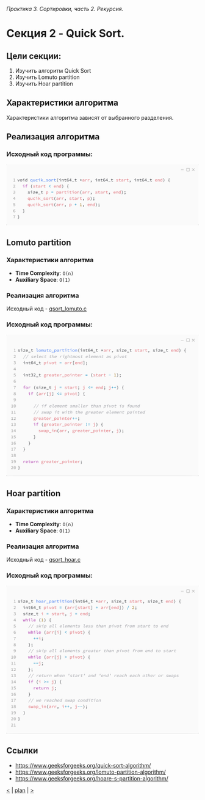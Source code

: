 ﻿_Практика 3. Сортировки, часть 2. Рекурсия._

# Cекция 2 - Quick Sort.

## Цели секции:

1. Изучить алгоритм Quick Sort
2. Изучить Lomuto partition
2. Изучить Hoar partition

## Характеристики алгоритма

Характеристики алгоритма зависят от выбранного разделения.

## Реализация алгоритма
### Исходный код программы:

![](images/qsort_generic_code.png)

## Lomuto partition

### Характеристики алгоритма
* **Time Complexity**: `O(n)`
* **Auxiliary Space**: `O(1)`

### Реализация алгоритма

Исходный код - [qsort_lomuto.c](../src/qsort_lomuto.c)

### Исходный код программы:
![](images/qsort_lomuto_code.png)

## Hoar partition

### Характеристики алгоритма
* **Time Complexity**: `O(n)`
* **Auxiliary Space**: `O(1)`

### Реализация алгоритма

Исходный код - [qsort_hoar.c](../src/qsort_hoar.c)

### Исходный код программы:
![](images/qsort_hoar_code.png)

## Ссылки

* https://www.geeksforgeeks.org/quick-sort-algorithm/
* https://www.geeksforgeeks.org/lomuto-partition-algorithm/
* https://www.geeksforgeeks.org/hoare-s-partition-algorithm/

[<](1.md) | [plan](../practice.md) | [>](4.md)
